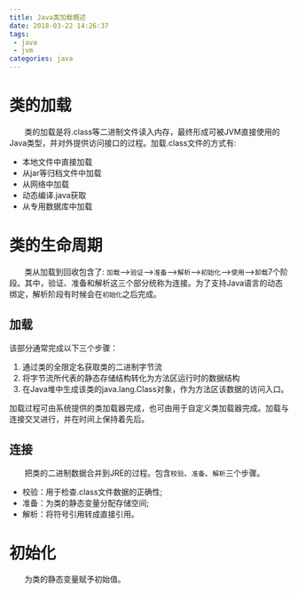 ```yaml
---
title: Java类加载概述
date: 2018-03-22 14:26:37
tags: 
 - java
 - jvm
categories: java
---
```

# 类的加载      
&#160; &#160; &#160; &#160;类的加载是将.class等二进制文件读入内存，最终形成可被JVM直接使用的Java类型，并对外提供访问接口的过程。加载.class文件的方式有:
* 本地文件中直接加载
* 从jar等归档文件中加载
* 从网络中加载
* 动态编译.java获取
* 从专用数据库中加载   

<!--more-->
# 类的生命周期   
&#160; &#160; &#160; &#160;类从加载到回收包含了: `加载`-->`验证`-->`准备`-->`解析`-->`初始化`-->`使用`-->`卸载`7个阶段。其中，验证、准备和解析这三个部分统称为连接。为了支持Java语言的动态绑定，解析阶段有时候会在`初始化`之后完成。
## 加载
该部分通常完成以下三个步骤：
1. 通过类的全限定名获取类的二进制字节流
2. 将字节流所代表的静态存储结构转化为方法区运行时的数据结构
3. 在Java堆中生成该类的java.lang.Class对象，作为方法区该数据的访问入口。  

加载过程可由系统提供的类加载器完成，也可由用于自定义类加载器完成。加载与连接交叉进行，并在时间上保持着先后。

## 连接
&#160; &#160; &#160; &#160;把类的二进制数据合并到JRE的过程。包含`校验`、`准备`、`解析`三个步骤。  
* 校验：用于检查.class文件数据的正确性;
* 准备：为类的静态变量分配存储空间;
* 解析：将符号引用转成直接引用。  

# 初始化
&#160; &#160; &#160; &#160;为类的静态变量赋予初始值。